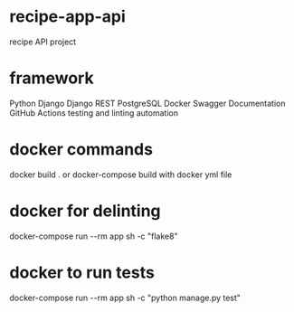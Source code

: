# recipe-app-api
recipe API project

# framework
Python
Django
Django REST 
PostgreSQL
Docker
Swagger Documentation
GitHub Actions testing and linting automation


# docker commands
docker build . or docker-compose build with docker yml file

# docker for delinting 
docker-compose run --rm app sh -c "flake8"

# docker to run tests 
docker-compose run --rm app sh -c "python manage.py test"

